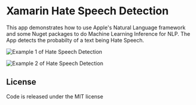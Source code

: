 Xamarin Hate Speech Detection
============

This app demonstrates how to use Apple's Natural Language framework and some Nuget packages to do Machine Learning Inference for NLP. The App detects the probabilty of a text being Hate Speech.

![Example 1 of Hate Speech Detection](https://imgur.com/a50gDiP)


![Example 2 of Hate Speech Detection](https://imgur.com/ro02H0k)


License
-------
Code is released under the MIT license

